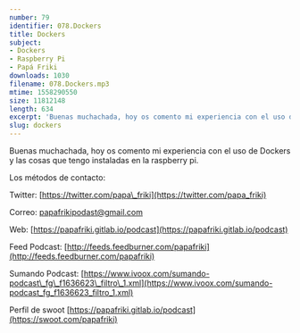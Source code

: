 ```yaml
---
number: 79
identifier: 078.Dockers
title: Dockers
subject:
- Dockers
- Raspberry Pi
- Papá Friki
downloads: 1030
filename: 078.Dockers.mp3
mtime: 1558290550
size: 11812148
length: 634
excerpt: 'Buenas muchachada, hoy os comento mi experiencia con el uso de Dockers y las cosas que tengo instaladas en la raspberry pi.  '
slug: dockers
---
```

Buenas muchachada, hoy os comento mi experiencia con el uso de Dockers y las cosas que tengo instaladas en la raspberry pi.  

Los métodos de contacto:  

Twitter: [https://twitter.com/papa\_friki](https://twitter.com/papa_friki)

Correo: [papafrikipodast@gmail.com](https://archive.org/details/papafrikipodast@gmail.com)

Web: [https://papafriki.gitlab.io/podcast](https://papafriki.gitlab.io/podcast)

Feed Podcast: [http://feeds.feedburner.com/papafriki](http://feeds.feedburner.com/papafriki)

Sumando Podcast: [https://www.ivoox.com/sumando-podcast\_fg\_f1636623\_filtro\_1.xml](https://www.ivoox.com/sumando-podcast_fg_f1636623_filtro_1.xml)

Perfil de swoot [https://papafriki.gitlab.io/podcast](https://swoot.com/papafriki)